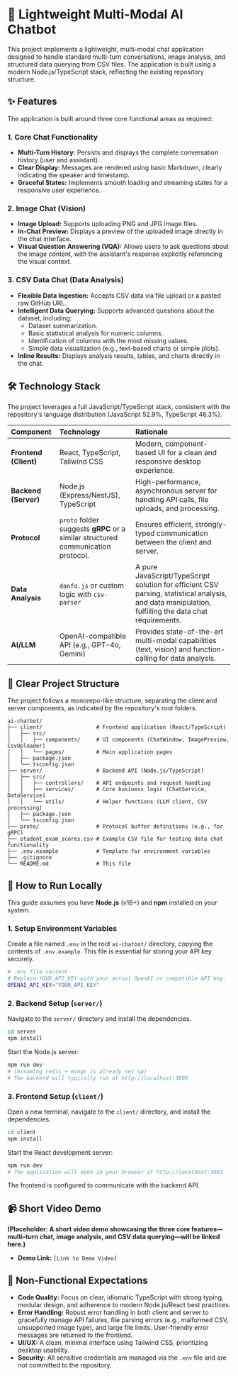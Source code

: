 # 🤖 Lightweight Multi-Modal AI Chatbot

This project implements a lightweight, multi-modal chat application designed to handle standard multi-turn conversations, image analysis, and structured data querying from CSV files. The application is built using a modern Node.js/TypeScript stack, reflecting the existing repository structure.

## ✨ Features

The application is built around three core functional areas as required:

### 1. Core Chat Functionality
*   **Multi-Turn History:** Persists and displays the complete conversation history (user and assistant).
*   **Clear Display:** Messages are rendered using basic Markdown, clearly indicating the speaker and timestamp.
*   **Graceful States:** Implements smooth loading and streaming states for a responsive user experience.

### 2. Image Chat (Vision)
*   **Image Upload:** Supports uploading PNG and JPG image files.
*   **In-Chat Preview:** Displays a preview of the uploaded image directly in the chat interface.
*   **Visual Question Answering (VQA):** Allows users to ask questions about the image content, with the assistant's response explicitly referencing the visual context.

### 3. CSV Data Chat (Data Analysis)
*   **Flexible Data Ingestion:** Accepts CSV data via file upload or a pasted raw GitHub URL.
*   **Intelligent Data Querying:** Supports advanced questions about the dataset, including:
    *   Dataset summarization.
    *   Basic statistical analysis for numeric columns.
    *   Identification of columns with the most missing values.
    *   Simple data visualization (e.g., text-based charts or simple plots).
*   **Inline Results:** Displays analysis results, tables, and charts directly in the chat.

## 🛠️ Technology Stack

The project leverages a full JavaScript/TypeScript stack, consistent with the repository's language distribution (JavaScript 52.9%, TypeScript 46.3%).

| Component | Technology | Rationale |
| :--- | :--- | :--- |
| **Frontend (Client)** | React, TypeScript, Tailwind CSS | Modern, component-based UI for a clean and responsive desktop experience. |
| **Backend (Server)** | Node.js (Express/NestJS), TypeScript | High-performance, asynchronous server for handling API calls, file uploads, and processing. |
| **Protocol** | `proto` folder suggests **gRPC** or a similar structured communication protocol. | Ensures efficient, strongly-typed communication between the client and server. |
| **Data Analysis** | `danfo.js` or custom logic with `csv-parser` | A pure JavaScript/TypeScript solution for efficient CSV parsing, statistical analysis, and data manipulation, fulfilling the data chat requirements. |
| **AI/LLM** | OpenAI-compatible API (e.g., GPT-4o, Gemini) | Provides state-of-the-art multi-modal capabilities (text, vision) and function-calling for data analysis. |

## 📂 Clear Project Structure

The project follows a monorepo-like structure, separating the client and server components, as indicated by the repository's root folders.

```
ai-chatbot/
├── client/                 # Frontend application (React/TypeScript)
│   ├── src/
│   │   ├── components/     # UI components (ChatWindow, ImagePreview, CsvUploader)
│   │   └── pages/          # Main application pages
│   ├── package.json
│   └── tsconfig.json
├── server/                 # Backend API (Node.js/TypeScript)
│   ├── src/
│   │   ├── controllers/    # API endpoints and request handling
│   │   ├── services/       # Core business logic (ChatService, DataService)
│   │   └── utils/          # Helper functions (LLM client, CSV processing)
│   ├── package.json
│   └── tsconfig.json
├── proto/                  # Protocol buffer definitions (e.g., for gRPC)
├── student_exam_scores.csv # Example CSV file for testing data chat functionality
├── .env.example            # Template for environment variables
├── .gitignore
└── README.md               # This file
```

## 🚀 How to Run Locally

This guide assumes you have **Node.js** (v18+) and **npm** installed on your system.

### 1. Setup Environment Variables

Create a file named `.env` in the root `ai-chatbot/` directory, copying the contents of `.env.example`. This file is essential for storing your API key securely.

```bash
# .env file content
# Replace YOUR_API_KEY with your actual OpenAI or compatible API key.
OPENAI_API_KEY="YOUR_API_KEY"
```

### 2. Backend Setup (`server/`)

Navigate to the `server/` directory and install the dependencies.

```bash
cd server
npm install
```

Start the Node.js server:

```bash
npm run dev 
# (Assuming redis + mongo is already set up)
# The backend will typically run at http://localhost:3000
```

### 3. Frontend Setup (`client/`)

Open a new terminal, navigate to the `client/` directory, and install the dependencies.

```bash
cd client
npm install
```

Start the React development server:

```bash
npm run dev
# The application will open in your browser at http://localhost:3001
```

The frontend is configured to communicate with the backend API.

## 📹 Short Video Demo

**(Placeholder: A short video demo showcasing the three core features—multi-turn chat, image analysis, and CSV data querying—will be linked here.)**

*   **Demo Link:** `[Link to Demo Video]`

## 📝 Non-Functional Expectations

*   **Code Quality:** Focus on clear, idiomatic TypeScript with strong typing, modular design, and adherence to modern Node.js/React best practices.
*   **Error Handling:** Robust error handling in both client and server to gracefully manage API failures, file parsing errors (e.g., malformed CSV, unsupported image type), and large file limits. User-friendly error messages are returned to the frontend.
*   **UI/UX:** A clean, minimal interface using Tailwind CSS, prioritizing desktop usability.
*   **Security:** All sensitive credentials are managed via the `.env` file and are not committed to the repository.
